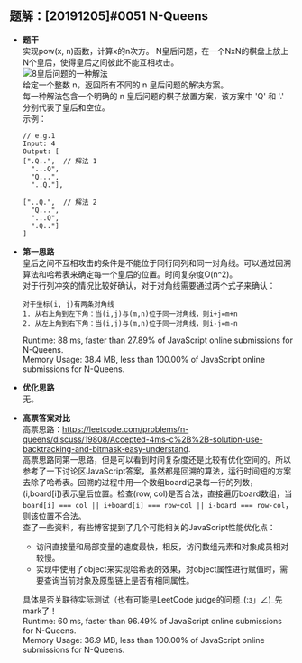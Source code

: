 ## 题解：[20191205]#0051 N-Queens
- **题干**   
实现pow(x, n)函数，计算x的n次方。
N皇后问题，在一个NxN的棋盘上放上N个皇后，使得皇后之间彼此不能互相攻击。   
![8皇后问题的一种解法](https://assets.leetcode-cn.com/aliyun-lc-upload/uploads/2018/10/12/8-queens.png)   
给定一个整数 n，返回所有不同的 n 皇后问题的解决方案。   
每一种解法包含一个明确的 n 皇后问题的棋子放置方案，该方案中 'Q' 和 '.' 分别代表了皇后和空位。      
示例：    
  ```
  // e.g.1
  Input: 4
  Output: [
  [".Q..",  // 解法 1
    "...Q",
    "Q...",
    "..Q."],

  ["..Q.",  // 解法 2
    "Q...",
    "...Q",
    ".Q.."]
  ]
  ```
- **第一思路**   
皇后之间不互相攻击的条件是不能位于同行同列和同一对角线。可以通过回溯算法和哈希表来确定每一个皇后的位置。时间复杂度O(n^2)。        
对于行列冲突的情况比较好确认，对于对角线需要通过两个式子来确认：   
  ```
  对于坐标(i, j)有两条对角线
  1. 从右上角到左下角：当(i,j)与(m,n)位于同一对角线，则i+j=m+n
  2. 从左上角到右下角：当(i,j)与(m,n)位于同一对角线，则i-j=m-n
  ```  
  Runtime: 88 ms, faster than 27.89% of JavaScript online submissions for N-Queens.   
  Memory Usage: 38.4 MB, less than 100.00% of JavaScript online submissions for N-Queens.   
- **优化思路**   
无。   

- **高票答案对比**   
高票思路：https://leetcode.com/problems/n-queens/discuss/19808/Accepted-4ms-c%2B%2B-solution-use-backtracking-and-bitmask-easy-understand.   
高票思路同第一思路，但是可以看到时间复杂度还是比较有优化空间的。所以参考了一下讨论区JavaScript答案，虽然都是回溯的算法，运行时间短的方案去除了哈希表。回溯的过程中用一个数组board记录每一行的列数，(i,board[i])表示皇后位置。检查(row, col)是否合法，直接遍历board数组，当`board[i] === col || i+board[i] === row+col || i-board === row-col`，则该位置不合法。   
查了一些资料，有些博客提到了几个可能相关的JavaScript性能优化点：   
  - 访问直接量和局部变量的速度最快，相反，访问数组元素和对象成员相对较慢。        
  - 实现中使用了object来实现哈希表的效果，对object属性进行赋值时，需要查询当前对象及原型链上是否有相同属性。   

  具体是否关联待实际测试（也有可能是LeetCode judge的问题_(:з」∠)_先mark了！    
  Runtime: 60 ms, faster than 96.49% of JavaScript online submissions for N-Queens.   
  Memory Usage: 36.9 MB, less than 100.00% of JavaScript online submissions for N-Queens.   